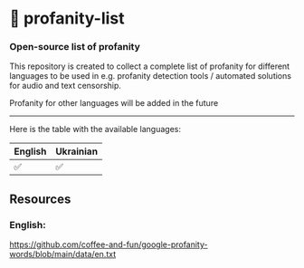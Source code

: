 # 🤬 profanity-list

### Open-source list of profanity

This repository is created to collect a complete list of profanity for different languages ​​to be used in e.g. profanity detection tools / automated solutions for audio and text censorship.

Profanity for other languages ​​will be added in the future

---

Here is the table with the available languages:

| English | Ukrainian |
| ------- | --------- |
| ✅      | ✅       |

## Resources

### English:

https://github.com/coffee-and-fun/google-profanity-words/blob/main/data/en.txt
